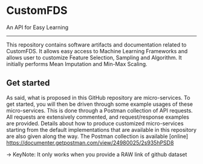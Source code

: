 # CustomFDS
An API for Easy Learning
<hr>
 
This repository contains software artifacts and documentation related to CustomFDS. It allows easy access to Machine Learning Frameworks and allows user to customize Feature Selection, Sampling and Algorithm. It initially performs Mean Imputation and Min-Max Scaling. 

## Get started

As said, what is proposed in this GitHub repository are micro-services. To get started, you will then be driven through some example usages of these micro-services. This is done through a Postman collection of API requests. All requests are extensively commented, and request/response examples are provided. Details about how to produce customized micro-services starting from the default implementations that are available in this repository are also given along the way. The Postman collection is available [online] https://documenter.getpostman.com/view/24980025/2s935hPSD8

-> KeyNote: It only works when you provide a RAW link of github dataset 

